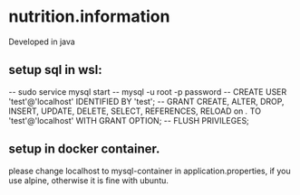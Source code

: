 # nutrition.information
Developed in java

## setup sql in wsl:

 -- sudo service mysql start
 -- mysql -u root -p password
 -- CREATE USER 'test'@'localhost' IDENTIFIED BY 'test';
 -- GRANT CREATE, ALTER, DROP, INSERT, UPDATE, DELETE, SELECT, REFERENCES, RELOAD on *.* TO 'test'@'localhost' WITH GRANT OPTION;
 -- FLUSH PRIVILEGES;

 ## setup in docker container.
 please change localhost to mysql-container in application.properties, if you use alpine, otherwise it is fine with ubuntu.